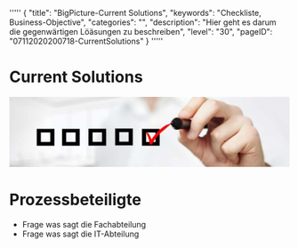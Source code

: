 '''''
{
"title": "BigPicture-Current Solutions",
"keywords": "Checkliste, Business-Objective",
"categories": "",
"description": "Hier geht es darum die gegenwärtigen Löäsungen zu beschreiben",
"level": "30",
"pageID": "07112020200718-CurrentSolutions"
}
'''''

<h1>Current Solutions</h1>

![BannerChecklist](./../imgs/2020-11-19-08-20-02.png)

# Prozessbeteiligte
- Frage was sagt die Fachabteilung
- Frage was sagt die IT-Abteilung

